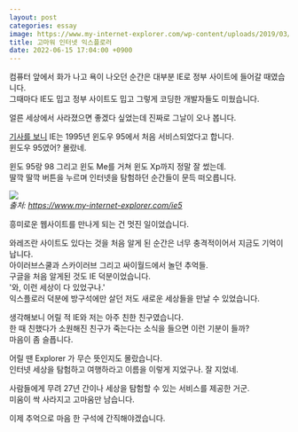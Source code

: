 ```yaml
---
layout: post
categories: essay
image: https://www.my-internet-explorer.com/wp-content/uploads/2019/03/IE-5.0.png
title: 고마워 인터넷 익스플로러
date: 2022-06-15 17:04:00 +0900
---
```


컴퓨터 앞에서 화가 나고 욕이 나오던 순간은 대부분 IE로 정부 사이트에 들어갈 때였습니다.  
그때마다 IE도 밉고 정부 사이트도 밉고 그렇게 코딩한 개발자들도 미웠습니다.

얼른 세상에서 사라졌으면 좋겠다 싶었는데 진짜로 그날이 오나 봅니다.

[기사를 보니](https://www.tech42.co.kr/27%eb%85%84%eb%a7%8c%ec%97%90-%ec%97%ad%ec%82%ac-%ec%86%8d%ec%9c%bc%eb%a1%9c-%ec%82%ac%eb%9d%bc%ec%a7%80%eb%8a%94-%ec%9d%b8%ed%84%b0%eb%84%b7-%ec%9d%b5%ec%8a%a4%ed%94%8c%eb%a1%9c%eb%9f%ac/) IE는 1995년 윈도우 95에서 처음 서비스되었다고 합니다.  
윈도우 95였어? 몰랐네.  

윈도 95랑 98 그리고 윈도 Me를 거쳐 윈도 Xp까지 정말 잘 썼는데.  
딸깍 딸깍 버튼을 누르며 인터넷을 탐험하던 순간들이 문득 떠오릅니다.  

![](https://www.my-internet-explorer.com/wp-content/uploads/2019/03/IE-5.0.png)  
*출처: https://www.my-internet-explorer.com/ie5*

흥미로운 웹사이트를 만나게 되는 건 멋진 일이었습니다.

와레즈란 사이트도 있다는 것을 처음 알게 된 순간은 너무 충격적이어서 지금도 기억이 납니다.  
아이러브스쿨과 스카이러브 그리고 싸이월드에서 놀던 추억들.  
구글을 처음 알게된 것도 IE 덕분이었습니다.  
'와, 이런 세상이 다 있었구나.'  
익스플로러 덕분에 방구석에만 살던 저도 새로운 세상들을 만날 수 있었습니다.  

생각해보니 어릴 적 IE와 저는 아주 친한 친구였습니다.  
한 때 친했다가 소원해진 친구가 죽는다는 소식을 들으면 이런 기분이 들까?  
마음이 좀 슬픕니다.

어릴 땐 Explorer 가 무슨 뜻인지도 몰랐습니다.  
인터넷 세상을 탐험하고 여행하라고 이름을 이렇게 지었구나. 잘 지었네.

사람들에게 무려 27년 간이나 세상을 탐험할 수 있는 서비스를 제공한 거군.  
미움이 싹 사라지고 고마움만 남습니다.

이제 추억으로 마음 한 구석에 간직해야겠습니다.